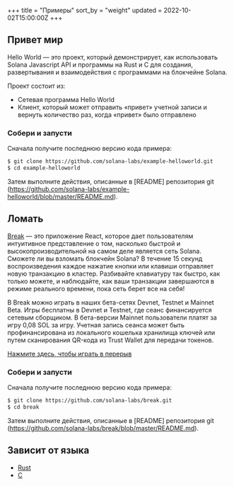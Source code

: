 +++
title = "Примеры"
sort_by = "weight"
updated = 2022-10-02T15:00:00Z
+++

## Привет мир

Hello World — это проект, который демонстрирует, как использовать Solana Javascript API и программы на Rust и C для создания, развертывания и взаимодействия с программами на блокчейне Solana.

Проект состоит из:

- Сетевая программа Hello World
- Клиент, который может отправить «привет» учетной записи и вернуть количество раз, когда «привет» было отправлено

### Собери и запусти

Сначала получите последнюю версию кода примера:

```bash
$ git clone https://github.com/solana-labs/example-helloworld.git
$ cd example-helloworld
```

Затем выполните действия, описанные в [README] репозитория git (https://github.com/solana-labs/example-helloworld/blob/master/README.md).

## Ломать

[Break](https://break.solana.com/) — это приложение React, которое дает пользователям интуитивное представление о том, насколько быстрой и высокопроизводительной на самом деле является сеть Solana. Сможете ли вы взломать блокчейн Solana? В течение 15 секунд воспроизведения каждое нажатие кнопки или клавиши отправляет новую транзакцию в кластер. Разбивайте клавиатуру так быстро, как только можете, и наблюдайте, как ваши транзакции завершаются в режиме реального времени, пока сеть берет все на себя!

В Break можно играть в наших бета-сетях Devnet, Testnet и Mainnet Beta. Игры бесплатны в Devnet и Testnet, где сеанс финансируется сетевым сборщиком. В бета-версии Mainnet пользователи платят за игру 0,08 SOL за игру. Учетная запись сеанса может быть профинансирована из локального кошелька хранилища ключей или путем сканирования QR-кода из Trust Wallet для передачи токенов.

[Нажмите здесь, чтобы играть в перерыв](https://break.solana.com/)

### Собери и запусти

Сначала получите последнюю версию кода примера:

```bash
$ git clone https://github.com/solana-labs/break.git
$ cd break
```

Затем выполните действия, описанные в [README] репозитория git (https://github.com/solana-labs/break/blob/master/README.md).

## Зависит от языка

- [Rust](developing-rust.md#примеры)
- [C](разработка-c.md#примеры)
